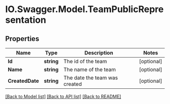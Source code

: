 # IO.Swagger.Model.TeamPublicRepresentation
## Properties

Name | Type | Description | Notes
------------ | ------------- | ------------- | -------------
**Id** | **string** | The id of the team | [optional] 
**Name** | **string** | The name of the team | [optional] 
**CreatedDate** | **string** | The date the team was created | [optional] 

[[Back to Model list]](../README.md#documentation-for-models) [[Back to API list]](../README.md#documentation-for-api-endpoints) [[Back to README]](../README.md)

